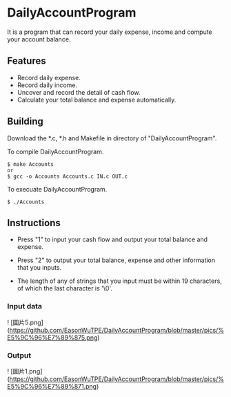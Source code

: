# DailyAccountProgram
It is a program that can record your daily expense, income and compute your account balance.

## Features
* Record daily expense.
* Record daily income.
* Uncover and record the detail of cash flow.
* Calculate your total balance and expense automatically.

## Building
Download the *.c, *.h and Makefile in directory of "DailyAccountProgram".

To compile DailyAccountProgram.
<pre><code>$ make Accounts
or
$ gcc -o Accounts Accounts.c IN.c OUT.c
</code></pre>

To execuate DailyAccountProgram.
<pre><code>$ ./Accounts
</code></pre>

## Instructions
* Press "1" to input your cash flow and output your total balance and expense.

* Press "2" to output your total balance, expense and other information that you inputs.

* The length of any of strings that you input must be within 19 characters, of which the last character is '\0'.

### Input data
! [圖片5.png] (https://github.com/EasonWuTPE/DailyAccountProgram/blob/master/pics/%E5%9C%96%E7%89%875.png)
### Output
! [圖片1.png] (https://github.com/EasonWuTPE/DailyAccountProgram/blob/master/pics/%E5%9C%96%E7%89%871.png)

